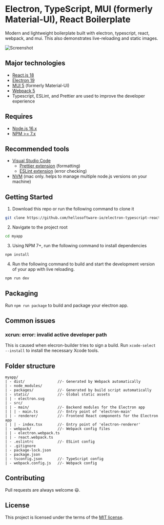 # Electron, TypeScript, MUI (formerly Material-UI), React Boilerplate

Modern and lightweight boilerplate built with electron, typescript, react, webpack, and mui. This also demonstrates live-reloading and static images.

![Screenshot](/screenshot-1.png)

## Major technologies

- [React.js 18](https://reactjs.org/)
- [Electron 19](https://www.electronjs.org/)
- [MUI 5](https://mui.com/) (formerly Material-UI)
- [Webpack 5](https://webpack.js.org/)
- Typescript, ESLint, and Prettier are used to improve the developer experience

## Requires

- [Node.js 16.x](https://nodejs.org/en/)
- [NPM >= 7.x](https://github.com/npm/cli)

## Recommended tools

- [Visual Studio Code](https://code.visualstudio.com/)
  - [Prettier extension](https://marketplace.visualstudio.com/items?itemName=esbenp.prettier-vscode) (formatting)
  - [ESLint extension](https://marketplace.visualstudio.com/items?itemName=dbaeumer.vscode-eslint) (error checking)
- [NVM](https://github.com/nvm-sh/nvm) (mac only. helps to manage multiple node.js versions on your machine)

## Getting Started

1. Download this repo or run the following command to clone it

```sh
git clone https://github.com/hellosoftware-io/electron-typescript-react-material-ui myapp
```

2. Navigate to the project root

```sh
cd myapp
```

3. Using NPM 7+, run the following command to install dependencies

```sh
npm install
```

4. Run the following command to build and start the development version of your app with live reloading.

```sh
npm run dev
```

## Packaging

Run `npm run package` to build and package your electron app.

## Common issues

### xcrun: error: invalid active developer path

This is caused when elecron-builder tries to sign a build. Run `xcode-select --install` to install the necessary Xcode tools.

## Folder structure

```
myapp/
| - dist/               //- Generated by Webpack automatically
| - node_modules/
| - packages/           //- Generated by build script automatically
| - static/             //- Global static assets
| | - electron.svg
| - src/
| | - main/             //- Backend modules for the Electron app
| | | - main.ts         //- Entry point of 'electron-main'
| | - renderer/         //- Frontend React components for the Electron app
| | | - index.tsx       //- Entry point of 'electron-renderer'
| - webpack/            //- Webpack config files
| | - electron.webpack.ts
| | - react.webpack.ts
| - .eslintrc           //- ESLint config
| - .gitignore
| - package-lock.json
| - package.json
| - tsconfig.json       //- TypeScript config
| - webpack.config.js   //- Webpack config
```

## Contributing

Pull requests are always welcome 😃.

## License

This project is licensed under the terms of the [MIT license](LICENSE).
